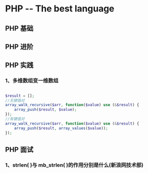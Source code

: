# PHP -- The best language

## PHP 基础

## PHP 进阶

## PHP 实践

### 1、多维数组变一维数组

```php

$result = [];
//无键值对
array_walk_recursive($arr, function($value) use (&$result) {
    array_push($result, $value);
});
//有键值对
array_walk_recursive($arr, function($value) use (&$result) {
    array_push($result, array_values($value));
});

```

## PHP 面试

### 1、strlen( )与 mb_strlen( )的作用分别是什么(新浪网技术部)
